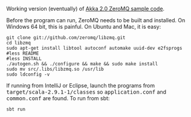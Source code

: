 Working version (eventually) of [Akka 2.0 ZeroMQ sample code](http://doc.akka.io/docs/akka/2.0/scala/zeromq.html).

Before the program can run, ZeroMQ needs to be built and installed. On Windows 64 bit, this is painful. On Ubuntu and Mac, it is easy:

````
git clone git://github.com/zeromq/libzmq.git
cd libzmq
sudo apt-get install libtool autoconf automake uuid-dev e2fsprogs
#less README
#less INSTALL
./autogen.sh && ./configure && make && sudo make install
sudo mv src/.libs/libzmq.so /usr/lib
sudo ldconfig -v
````

If running from IntelliJ or Eclipse, launch the programs from <tt>target/scala-2.9.1-1/classes</tt> so <tt>application.conf</tt> and <tt>common.conf</tt> are found.
To run from sbt:

````
sbt run
````
